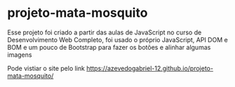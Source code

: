 # projeto-mata-mosquito
 Esse projeto foi criado a partir das aulas de JavaScript no curso de Desenvolvimento Web Completo, foi usado o próprio JavaScript, API DOM e BOM e um pouco de Bootstrap para fazer os botões e alinhar algumas imagens

Pode vistiar o site pelo link https://azevedogabriel-12.github.io/projeto-mata-mosquito/

